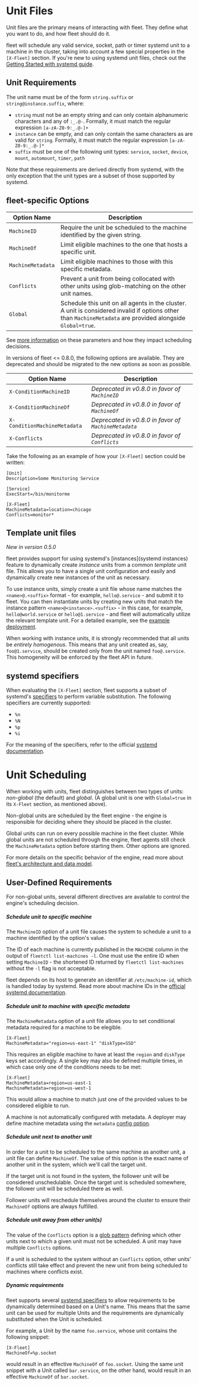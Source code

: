 # Unit Files

Unit files are the primary means of interacting with fleet. They define what you want to do, and how fleet should do it.

fleet will schedule any valid service, socket, path or timer systemd unit to a machine in the cluster, taking into account a few special properties in the `[X-Fleet]` section. If you're new to using systemd unit files, check out the [Getting Started with systemd guide](https://coreos.com/docs/launching-containers/launching/getting-started-with-systemd).

## Unit Requirements

The unit name must be of the form `string.suffix` or `string@instance.suffix`, where:
* `string` must not be an empty string and can only contain alphanumeric characters and any of `:_.@-`. Formally, it must match the regular expression `[a-zA-Z0-9:_.@-]+`
* `instance` can be empty, and can only contain the same characters as are valid for `string`. Formally, it must match the regular expression `[a-zA-Z0-9:_.@-]*`
* `suffix` must be one of the following unit types: `service`, `socket`, `device`, `mount`, `automount`, `timer`, `path`

Note that these requirements are derived directly from systemd, with the only exception that the unit types are a subset of those supported by systemd.

## fleet-specific Options

| Option Name | Description |
|-------------|-------------|
| `MachineID` | Require the unit be scheduled to the machine identified by the given string. |
| `MachineOf` | Limit eligible machines to the one that hosts a specific unit. |
| `MachineMetadata` | Limit eligible machines to those with this specific metadata. |
| `Conflicts` | Prevent a unit from being collocated with other units using glob-matching on the other unit names. |
| `Global` | Schedule this unit on all agents in the cluster. A unit is considered invalid if options other than `MachineMetadata` are provided alongside `Global=true`. |

See [more information](#unit-scheduling) on these parameters and how they impact scheduling decisions.

In versions of fleet <= 0.8.0, the following options are available. They are deprecated and should be migrated to the new options as soon as possible.

| Option Name | Description |
|-------------|-------------|
| `X-ConditionMachineID` | _Deprecated in v0.8.0 in favor of `MachineID`_ |
| `X-ConditionMachineOf` | _Deprecated in v0.8.0 in favor of `MachineOf`_ |
| `X-ConditionMachineMetadata` | _Deprecated in v0.8.0 in favor of `MachineMetadata`_ |
| `X-Conflicts` | _Deprecated in v0.8.0 in favor of `Conflicts`_ |

Take the following as an example of how your `[X-Fleet]` section could be written:

```
[Unit]
Description=Some Monitoring Service

[Service]
ExecStart=/bin/monitorme

[X-Fleet]
MachineMetadata=location=chicago
Conflicts=monitor*
```

## Template unit files

_New in version 0.5.0_

fleet provides support for using systemd's [instances](systemd instances) feature to dynamically create _instance_ units from a common _template_ unit file. This allows you to have a single unit configuration and easily and dynamically create new instances of the unit as necessary.

To use instance units, simply create a unit file whose name matches the `<name>@.<suffix>` format - for example, `hello@.service` - and submit it to fleet. You can then instantiate units by creating new units that match the instance pattern `<name>@<instance>.<suffix>` - in this case, for example, `hello@world.service` or `hello@1.service` - and fleet will automatically utilize the relevant template unit. For a detailed example, see the [example deployment].

When working with instance units, it is strongly recommended that all units be _entirely homogenous_. This means that any unit created as, say, `foo@1.service`, should be created only from the unit named `foo@.service`. This homogeneity will be enforced by the fleet API in future.

[example deployment]: https://github.com/coreos/fleet/blob/master/Documentation/examples/example-deployment.md#service-files

## systemd specifiers

When evaluating the `[X-Fleet]` section, fleet supports a subset of systemd's [specifiers][systemd specifiers] to perform variable substitution. The following specifiers are currently supported:

* `%n`
* `%N`
* `%p`
* `%i`

For the meaning of the specifiers, refer to the official [systemd documentation][systemd specifiers].

[systemd instances]: http://0pointer.de/blog/projects/instances.html
[systemd specifiers]: http://www.freedesktop.org/software/systemd/man/systemd.unit.html#Specifiers


# Unit Scheduling

When working with units, fleet distinguishes between two types of units: _non-global_ (the default) and _global_. (A global unit is one with `Global=true` in its `X-Fleet` section, as mentioned above).

Non-global units are scheduled by the fleet engine - the engine is responsible for deciding where they should be placed in the cluster. 

Global units can run on every possible machine in the fleet cluster.
While global units are not scheduled through the engine, fleet agents still check the `MachineMetadata` option before starting them.
Other options are ignored.

For more details on the specific behavior of the engine, read more about [fleet's architecture and data model](https://github.com/coreos/fleet/blob/master/Documentation/architecture.md).

## User-Defined Requirements

For non-global units, several different directives are available to control the engine's scheduling decision.

##### Schedule unit to specific machine

The `MachineID` option of a unit file causes the system to schedule a unit to a machine identified by the option's value.

The ID of each machine is currently published in the `MACHINE` column in the output of `fleetctl list-machines -l`.
One must use the entire ID when setting `MachineID` - the shortened ID returned by `fleetctl list-machines` without the `-l` flag is not acceptable.

fleet depends on its host to generate an identifier at `/etc/machine-id`, which is handled today by systemd.
Read more about machine IDs in the [official systemd documentation][machine-id].

[machine-id]: http://www.freedesktop.org/software/systemd/man/machine-id.html

##### Schedule unit to machine with specific metadata

The `MachineMetadata` option of a unit file allows you to set conditional metadata required for a machine to be elegible.

```
[X-Fleet]
MachineMetadata="region=us-east-1" "diskType=SSD"
```

This requires an eligible machine to have at least the `region` and `diskType` keys set accordingly. A single key may also be defined multiple times, in which case only one of the conditions needs to be met:

```
[X-Fleet]
MachineMetadata=region=us-east-1
MachineMetadata=region=us-west-1
```

This would allow a machine to match just one of the provided values to be considered eligible to run.

A machine is not automatically configured with metadata.
A deployer may define machine metadata using the `metadata` [config option](https://github.com/coreos/fleet/blob/master/Documentation/deployment-and-configuration.md#metadata).

##### Schedule unit next to another unit

In order for a unit to be scheduled to the same machine as another unit, a unit file can define `MachineOf`.
The value of this option is the exact name of another unit in the system, which we'll call the target unit.

If the target unit is not found in the system, the follower unit will be considered unschedulable. 
Once the target unit is scheduled somewhere, the follower unit will be scheduled there as well.

Follower units will reschedule themselves around the cluster to ensure their `MachineOf` options are always fulfilled.

##### Schedule unit away from other unit(s)

The value of the `Conflicts` option is a [glob pattern](http://golang.org/pkg/path/#Match) defining which other units next to which a given unit must not be scheduled. A unit may have multiple `Conflicts` options.

If a unit is scheduled to the system without an `Conflicts` option, other units' conflicts still take effect and prevent the new unit from being scheduled to machines where conflicts exist.

##### Dynamic requirements

fleet supports several [systemd specifiers](#systemd-specifiers) to allow requirements to be dynamically determined based on a Unit's name. This means that the same unit can be used for multiple Units and the requirements are dynamically substituted when the Unit is scheduled.

For example, a Unit by the name `foo.service`, whose unit contains the following snippet:

```
[X-Fleet]
MachineOf=%p.socket
```

would result in an effective `MachineOf` of `foo.socket`. Using the same unit snippet with a Unit called `bar.service`, on the other hand, would result in an effective `MachineOf` of `bar.socket`.
